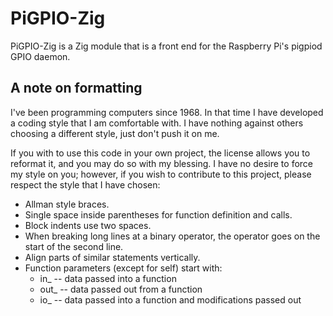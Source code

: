 # PiGPIO-Zig

PiGPIO-Zig is a Zig module that is a front end for the Raspberry Pi's pigpiod GPIO daemon.


## A note on formatting

I've been programming computers since 1968.  In that time I have developed
a coding style that I am comfortable with.  I have nothing against others
choosing a different style, just don't push it on me.

If you with to use this code in your own project, the license allows you to
reformat it, and you may do so with my blessing.  I have no desire to force
my style on you; however, if you wish to contribute to this project, please
respect the style that I have chosen:

- Allman style braces.
- Single space inside parentheses for function definition and calls.
- Block indents use two spaces.
- When breaking long lines at a binary operator, the operator goes on
  the start of the second line.
- Align parts of similar statements vertically.
- Function parameters (except for self) start with:
  - in_  -- data passed into a function
  - out_ -- data passed out from a function
  - io_  -- data passed into a function and modifications passed out



